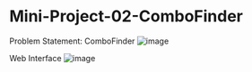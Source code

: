 # Mini-Project-02-ComboFinder
Problem Statement: ComboFinder
![image](https://github.com/im-pranaygupta/Mini-Project-02-ComboFinder/assets/82432737/077e85aa-55d7-43d4-9181-8043b04cb3c0)


Web Interface
![image](https://github.com/im-pranaygupta/Mini-Project-02-ComboFinder/assets/82432737/2f0e8154-fb01-4891-87ea-beb47dc1c93b)
